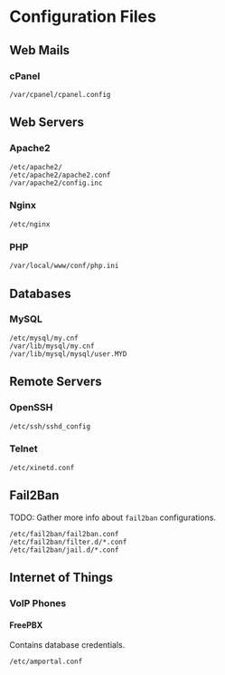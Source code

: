 # Configuration Files

## Web Mails

### cPanel

```
/var/cpanel/cpanel.config
```

## Web Servers

### Apache2

```
/etc/apache2/
/etc/apache2/apache2.conf
/var/apache2/config.inc
```

### Nginx

```
/etc/nginx
```

### PHP

```
/var/local/www/conf/php.ini
```

## Databases

### MySQL

```
/etc/mysql/my.cnf
/var/lib/mysql/my.cnf
/var/lib/mysql/mysql/user.MYD
```

## Remote Servers

### OpenSSH

```
/etc/ssh/sshd_config
```

### Telnet

```
/etc/xinetd.conf
```

## Fail2Ban

TODO: Gather more info about `fail2ban` configurations.

```
/etc/fail2ban/fail2ban.conf
/etc/fail2ban/filter.d/*.conf
/etc/fail2ban/jail.d/*.conf
```

## Internet of Things

### VoIP Phones

#### FreePBX

Contains database credentials.

```
/etc/amportal.conf
```